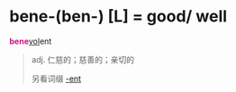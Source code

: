 # bene-(ben-) [L] = good/ well

<b style="color: #C71585;">bene</b>[vol](_vol_.md)ent
> adj. 仁慈的；慈善的；亲切的
>
> 另看词缀 [-ent](-ent.md)